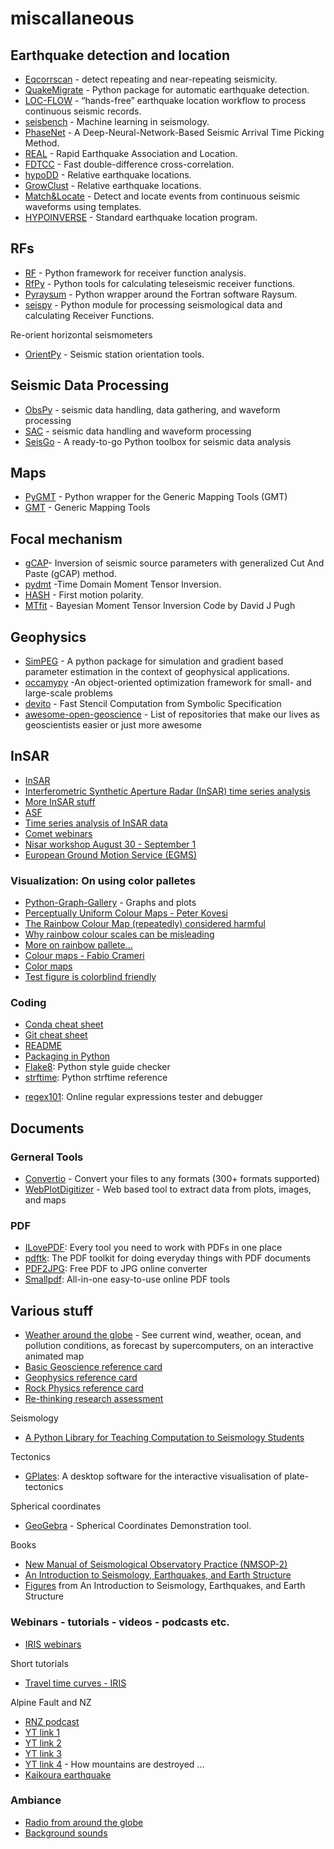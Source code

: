 # miscallaneous

## Earthquake detection and location
* [Eqcorrscan](https://eqcorrscan.readthedocs.io/en/latest/api.html#utils) - detect repeating and near-repeating seismicity.
* [QuakeMigrate](https://github.com/QuakeMigrate/QuakeMigrate) - Python package for automatic earthquake detection.
* [LOC-FLOW](https://github.com/Dal-mzhang/LOC-FLOW) - “hands-free” earthquake location workflow to process continuous seismic records.
* [seisbench](https://github.com/seisbench/seisbench) - Machine learning in seismology.
* [PhaseNet](https://github.com/wayneweiqiang/PhaseNet) - A Deep-Neural-Network-Based Seismic Arrival Time Picking Method.
* [REAL](https://github.com/Dal-mzhang/REAL) - Rapid Earthquake Association and Location.
* [FDTCC](https://github.com/MinLiu19/FDTCC) - Fast double-difference cross-correlation.
* [hypoDD](https://www.ldeo.columbia.edu/~felixw/hypoDD.html) - Relative earthquake locations.
* [GrowClust](https://github.com/dttrugman/GrowClust) - Relative earthquake locations.
* [Match&Locate](https://github.com/Dal-mzhang/MatchLocate2) - Detect and locate events from continuous seismic waveforms using templates.
* [HYPOINVERSE](https://www.usgs.gov/node/279394) - Standard earthquake location program.

## RFs
* [RF](https://rf.readthedocs.io/en/latest/index.html) -  Python framework for receiver function analysis.
* [RfPy](https://paudetseis.github.io/RfPy/) - Python tools for calculating teleseismic receiver functions.
* [Pyraysum](https://paudetseis.github.io/PyRaysum/index.html) - Python wrapper around the Fortran software Raysum.
* [seispy](https://github.com/xumi1993/seispy) -  Python module for processing seismological data and calculating Receiver Functions.

Re-orient horizontal seismometers
* [OrientPy](https://github.com/nfsi-canada/OrientPy) - Seismic station orientation tools.


## Seismic Data Processing
* [ObsPy](http://docs.obspy.org/tutorial/) - seismic data handling, data gathering, and waveform processing
* [SAC](http://ds.iris.edu/ds/nodes/dmc/forms/sac/) - seismic data handling and waveform processing
* [SeisGo](https://github.com/xtyangpsp/SeisGo/tree/master/) - A ready-to-go Python toolbox for seismic data analysis

## Maps
* [PyGMT](https://www.pygmt.org/latest/overview.html) - Python wrapper for the Generic Mapping Tools (GMT)
* [GMT](https://docs.generic-mapping-tools.org/dev/index.html) - Generic Mapping Tools


## Focal mechanism
- [gCAP](http://www.eas.slu.edu/People/LZhu/home.html)- Inversion of seismic source parameters with generalized Cut And Paste (gCAP) method.
- [pydmt](https://github.com/fabriziobernardi/pydmt) -Time Domain Moment Tensor Inversion.
- [HASH](https://earthquake.usgs.gov/research/software/#HASH) - First motion polarity.
- [MTfit](https://djpugh.github.io/MTfit/) - Bayesian Moment Tensor Inversion Code by David J Pugh

## Geophysics
* [SimPEG](http://docs.simpeg.xyz/index.html) - A python package for simulation and gradient based parameter estimation in the context of geophysical applications.
* [occamypy](https://github.com/fpicetti/occamypy) -An object-oriented optimization framework for small- and large-scale problems
* [devito](https://github.com/devitocodes/devito) - Fast Stencil Computation from Symbolic Specification
* [awesome-open-geoscience](https://github.com/softwareunderground/awesome-open-geoscience) - List of repositories that make our lives as geoscientists easier or just more awesome


## InSAR
* [InSAR](https://github.com/isce-framework)
* [Interferometric Synthetic Aperture Radar (InSAR) time series analysis](https://github.com/insarlab/MintPy)
* [More InSAR stuff](https://github.com/ASFOpenSARlab)
* [ASF](https://search.asf.alaska.edu/#/)
* [Time series analysis of InSAR data](https://github.com/yumorishita/LiCSBAS)
* [Comet webinars](https://www.youtube.com/channel/UCtFDytX1hgjvlS4NH48M2oQ/videos)
* [Nisar workshop August 30 - September 1](https://sites.google.com/view/nisarscience2022/home/)
* [European Ground Motion Service (EGMS)](https://land.copernicus.eu/pan-european/european-ground-motion-service)

### Visualization: On using color palletes 
* [Python-Graph-Gallery](https://www.python-graph-gallery.com/) - Graphs and plots
* [Perceptually Uniform Colour Maps - Peter Kovesi](https://peterkovesi.com/projects/colourmaps/)
* [The Rainbow Colour Map (repeatedly) considered harmful](https://blogs.egu.eu/divisions/gd/2017/08/23/the-rainbow-colour-map/)
* [Why rainbow colour scales can be misleading](https://www.climate-lab-book.ac.uk/2016/why-rainbow-colour-scales-can-be-misleading/)
* [More on rainbow pallete... ](https://doi.org/10.5194/hess-25-4549-2021)
* [Colour maps - Fabio Crameri](https://www.fabiocrameri.ch/)
* [Color maps](https://www.fabiocrameri.ch/colourmaps/)
* [Test figure is colorblind friendly](https://www.color-blindness.com/coblis-color-blindness-simulator/)


### Coding
* [Conda cheat sheet](https://docs.conda.io/projects/conda/en/4.6.0/_downloads/52a95608c49671267e40c689e0bc00ca/conda-cheatsheet.pdf)
* [Git cheat sheet](https://education.github.com/git-cheat-sheet-education.pdf)
* [README](https://docs.github.com/en/github/writing-on-github/getting-started-with-writing-and-formatting-on-github/basic-writing-and-formatting-syntax)
* [Packaging in Python](https://packaging.python.org/en/latest/tutorials/packaging-projects/)
* [Flake8](https://flake8.pycqa.org/): Python style guide checker
* [strftime](http://strftime.org/): Python strftime reference
- [regex101](https://regex101.com/): Online regular expressions tester and debugger

## Documents

### Gerneral Tools
* [Convertio](https://convertio.co/) - Convert your files to any formats (300+ formats supported)
* [WebPlotDigitizer](https://automeris.io/WebPlotDigitizer) - Web based tool to extract data from plots, images, and maps

### PDF
* [ILovePDF](https://www.ilovepdf.com/): Every tool you need to work with PDFs in one place
* [pdftk](https://www.pdflabs.com/tools/pdftk-the-pdf-toolkit/): The PDF toolkit for doing everyday things with PDF documents
* [PDF2JPG](https://pdf2jpg.net/): Free PDF to JPG online converter
* [Smallpdf](https://smallpdf.com/): All-in-one easy-to-use online PDF tools

## Various stuff
* [Weather around the globe](https://earth.nullschool.net/) - See current wind, weather, ocean, and pollution conditions, as forecast by supercomputers, on an interactive animated map
* [Basic Geoscience reference card](https://static.squarespace.com/static/549dcda5e4b0a47d0ae1db1e/54a06d6ee4b0d158ed95f696/54a06d6fe4b0d158ed95fff0/1295033898443/Cheatsheet_basic.pdf) 
* [Geophysics reference card](https://static.squarespace.com/static/549dcda5e4b0a47d0ae1db1e/54a06d6ee4b0d158ed95f696/54a06d70e4b0d158ed9603f5/1350658645407/Cheatsheet_geophysics.pdf) 
* [Rock Physics reference card](https://static.squarespace.com/static/549dcda5e4b0a47d0ae1db1e/54a06d6ee4b0d158ed95f696/54a06d6fe4b0d158ed960042/1374593568367/Cheatsheet_Rock_Physics.pdf) 
* [Re-thinking research assessment](https://sfdora.org/resource/rethinking-research-assessment-for-the-greater-good/)

Seismology
* [A Python Library for Teaching Computation to Seismology Students](https://doi.org/10.1785/0220170246)

Tectonics
- [GPlates](https://www.earthbyte.org/category/gplates): A desktop software for
  the interactive visualisation of plate-tectonics


Spherical coordinates
* [GeoGebra](https://www.geogebra.org/m/aqB75qMa) - Spherical Coordinates Demonstration tool.

Books
* [New Manual of Seismological Observatory Practice (NMSOP-2)](https://bib.telegrafenberg.de/publizieren/bibliotheksverlag/nmsop)
* [An Introduction to Seismology, Earthquakes, and Earth Structure](http://epsc.wustl.edu/seismology/book/presentations/2019/Stein&Wysession.pdf)
* [Figures](https://levee.wustl.edu/seismology/book/) from An Introduction to Seismology, Earthquakes, and Earth Structure


### Webinars - tutorials - videos - podcasts etc.
* [IRIS webinars](https://www.youtube.com/playlist?list=PLD4D607C2FA317E6D)

Short tutorials
- [Travel time curves - IRIS](https://www.iris.edu/hq/inclass/animation/traveltime_curves_how_they_are_created)

Alpine Fault and NZ 
* [RNZ podcast](https://www.rnz.co.nz/national/programmes/ourchangingworld/audio/2018822479/listening-to-the-hum-of-the-alpine-fault)
* [YT link 1](https://www.youtube.com/watch?v=bU_O6Qe6Knk)
* [YT link 2](https://www.youtube.com/watch?v=5fUj7zjbAFw)
* [YT link 3](https://www.youtube.com/watch?v=ohVdKx8PDGY)
* [YT link 4](https://www.youtube.com/watch?v=mpAWLz4W1Go) - How mountains are destroyed ...
* [Kaikoura earthquake](https://www.wgtn.ac.nz/sgees/about/news/news-archives/2016-news/victoria-scientists-respond-to-a-quake-hit-new-zealand)

### Ambiance
* [Radio from around the globe](http://radio.garden/visit/whanganui/Xv3zQx2R)
* [Background sounds](https://defonic.com/)


